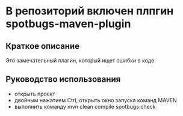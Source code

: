 # В репозиторий включен плпгин spotbugs-maven-plugin
## Краткое описание
Это замечательный плагин, который ищет ошибки в коде.
## Руководство использования

* открыть проект
* двойным нажатием Ctrl, открыть окно запуска команд MAVEN
* выполнить команду  mvn clean compile spotbugs:check

